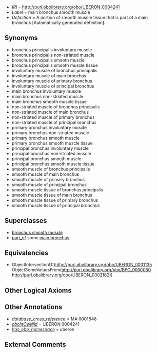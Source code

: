  * *IRI* = http://purl.obolibrary.org/obo/UBERON_0004241
 * *Label* = main bronchus smooth muscle
 * *Definition* = A portion of smooth muscle tissue that is part of a main bronchus [Automatically generated definition].

## Synonyms

 * bronchus principalis involuntary muscle
 * bronchus principalis non-striated muscle
 * bronchus principalis smooth muscle
 * bronchus principalis smooth muscle tissue
 * involuntary muscle of bronchus principalis
 * involuntary muscle of main bronchus
 * involuntary muscle of primary bronchus
 * involuntary muscle of principal bronchus
 * main bronchus involuntary muscle
 * main bronchus non-striated muscle
 * main bronchus smooth muscle tissue
 * non-striated muscle of bronchus principalis
 * non-striated muscle of main bronchus
 * non-striated muscle of primary bronchus
 * non-striated muscle of principal bronchus
 * primary bronchus involuntary muscle
 * primary bronchus non-striated muscle
 * primary bronchus smooth muscle
 * primary bronchus smooth muscle tissue
 * principal bronchus involuntary muscle
 * principal bronchus non-striated muscle
 * principal bronchus smooth muscle
 * principal bronchus smooth muscle tissue
 * smooth muscle of bronchus principalis
 * smooth muscle of main bronchus
 * smooth muscle of primary bronchus
 * smooth muscle of principal bronchus
 * smooth muscle tissue of bronchus principalis
 * smooth muscle tissue of main bronchus
 * smooth muscle tissue of primary bronchus
 * smooth muscle tissue of principal bronchus

## Superclasses

 * [bronchus smooth muscle](../../UBERON/42/UBERON_0004242.md)
 * [part_of](../../BFO/50/BFO_0000050.md) some [main bronchus](../../UBERON/82/UBERON_0002182.md)

## Equivalencies

 * ObjectIntersectionOf(<http://purl.obolibrary.org/obo/UBERON_0001135> ObjectSomeValuesFrom(<http://purl.obolibrary.org/obo/BFO_0000050> <http://purl.obolibrary.org/obo/UBERON_0002182>))

## Other Logical Axioms


## Other Annotations

 * *[database_cross_reference](../../ef/oboInOwl#hasDbXref.md)* = MA:0001848
 * *[oboInOwl#id](../../id/oboInOwl#id.md)* = UBERON:0004241
 * *[has_obo_namespace](../../ce/oboInOwl#hasOBONamespace.md)* = uberon

## External Comments

